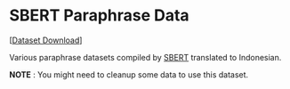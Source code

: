 # SBERT Paraphrase Data

[[Dataset Download](https://storage.depia.wiki/sbert-paraphrase/)]

Various paraphrase datasets compiled by [SBERT](https://www.sbert.net/examples/training/paraphrases/README.html) translated to Indonesian.

**NOTE** : You might need to cleanup some data to use this dataset.
